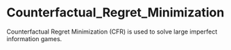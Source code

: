 # Counterfactual_Regret_Minimization
Counterfactual Regret Minimization (CFR) is used to solve large imperfect information games. 
